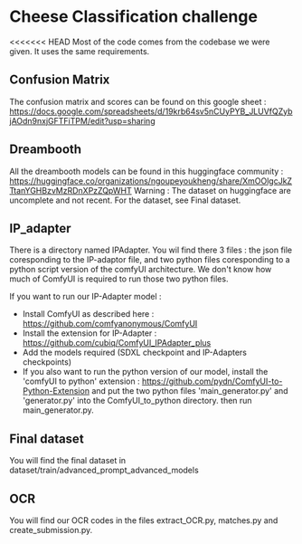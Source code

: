 # Cheese Classification challenge
<<<<<<< HEAD
Most of the code comes from the codebase we were given. It uses the same requirements. 

## Confusion Matrix 
The confusion matrix and scores can be found on this google sheet : https://docs.google.com/spreadsheets/d/19krb64sv5nCUyPYB_JLUVfQZybjAOdn9nxjGFTFiTPM/edit?usp=sharing 

## Dreambooth 
All the dreambooth models can be found in this huggingface community : https://huggingface.co/organizations/ngoupeyoukheng/share/XmOOlgcJkZTtanYGHBzvMzRDnXPzZQpWHT 
Warning : The dataset on huggingface are uncomplete and not recent. For the dataset, see Final dataset. 

## IP_adapter
There is a directory named IPAdapter. 
You wil find there 3 files : the json file coresponding to the IP-adaptor file, and two python files coresponding to a python script version of the comfyUI architecture. We don't know how much of ComfyUI is required to run those two python files. 
 
If you want to run our IP-Adapter model : 
  - Install ComfyUI as described here : https://github.com/comfyanonymous/ComfyUI 
  - Install the extension for IP-Adapter : https://github.com/cubiq/ComfyUI_IPAdapter_plus 
  - Add the models required (SDXL checkpoint and IP-Adapters checkpoints)
  - If you also want to run the python version of our model, install the 'comfyUI to python' extension : https://github.com/pydn/ComfyUI-to-Python-Extension and put the two python files 'main_generator.py' and 'generator.py' into the ComfyUI_to_python directory. then run main_generator.py. 

## Final dataset
You will find the final dataset in dataset/train/advanced_prompt_advanced_models

## OCR
You will find our OCR codes in the files extract_OCR.py, matches.py and create_submission.py.

